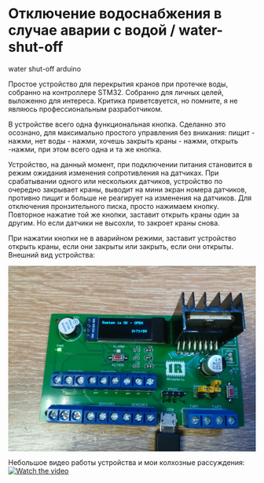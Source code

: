 # Отключение водоснабжения в случае аварии с водой / water-shut-off
water shut-off arduino

Простое устройство для перекрытия кранов при протечке воды, собранно на контроллере STM32. Собранно для личных целей, выложенно для интереса. Критика приветсвуется, но помните, я не являюсь профессиональным разработчиком.

В устройстве всего одна функциональная кнопка. Сделанно это осознано, для максимально простого управления без вникания: пищит - нажми, нет воды - нажми, хочешь закрыть краны - нажми, открыть -нажми, при этом всего одна и та же кнопка.

Устройство, на данный момент, при подключении питания становится в режим ожидания изменения сопротивления на датчиках. При срабатывании одного или нескольких датчиков, устройство по очередно закрывает краны, выводит на мини экран номера датчиков, противно пищит и больше не реагирует на изменения на датчиков.
Для отключения пронзительного писка, просто нажимаем кнопку. Повторное нажатие той же кнопки, заставит открыть краны один за другим. Но если датчики не высохли, то закроет краны снова.

При нажатии кнопки не в аварийном режими, заставит устройство открыть краны, если они закрыты или закрыть, если они открыты.
Внешний вид устройства:

<img src="files/IMG_20230620_155028.jpg" alt="Внешний вид платы" width="auto" height="auto" align="top">


Небольшое видео работы устройства и мои колхозные рассуждения:
[![Watch the video](https://raw.githubusercontent.com/shliamb/water-shut-off/main/files/video.png)](https://www.youtube.com/embed/kJl_R9npxQE?si=utTMXmJ6Z3xOJjf_)






